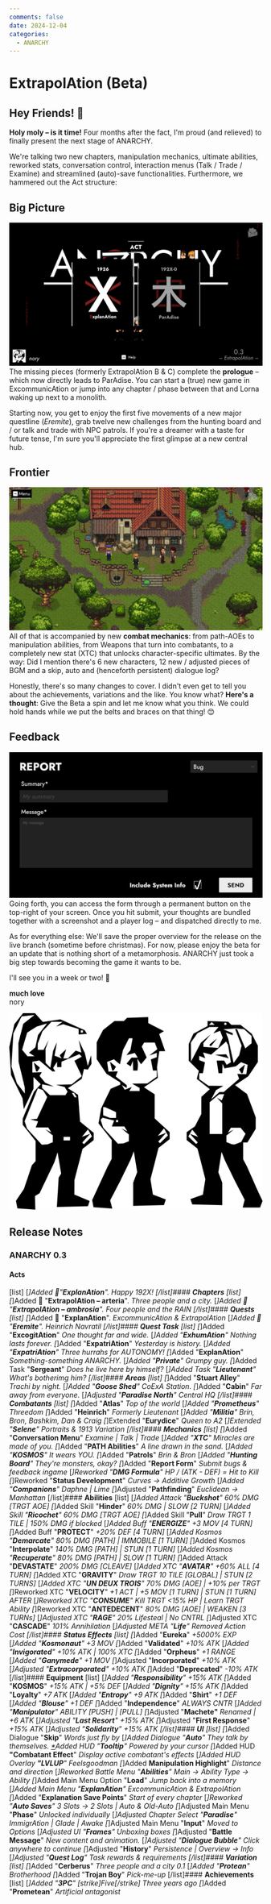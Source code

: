 ```yaml
---
comments: false
date: 2024-12-04
categories:
  - ANARCHY
---
```


# ExtrapolAtion (Beta)

## Hey Friends! 👋

**Holy moly – is it time!** Four months after the fact, I'm proud (and relieved) to finally present the next stage of ANARCHY. 

We're talking two new chapters, manipulation mechanics, ultimate abilities, reworked stats, conversation control, interaction menus (Talk / Trade / Examine) and streamlined (auto)-save functionalities. Furthermore, we hammered out the Act structure:

## Big Picture
![](../../../../../assets/blog/images/steam/2024/915ad74fe91cc2cff764eee4db20dd77de249efd.png)
The missing pieces (formerly ExtrapolAtion B & C) complete the **prologue** – which now directly leads to ParAdise. You can start a (true) new game in ExcommunicAtion or jump into any chapter / phase between that and Lorna waking up next to a monolith.

Starting now, you get to enjoy the first five movements of a new major questline (*Eremite*), grab twelve new challenges from the hunting board and / or talk and trade with NPC patrols. If you're a dreamer with a taste for future tense, I'm sure you'll appreciate the first glimpse at a new central hub.

## Frontier
![](../../../../../assets/blog/images/steam/2024/1d6ddad14eb24c4538929026b766b8d0d3a1a8c6.jpg)
All of that is accompanied by new **combat mechanics**: from path-AOEs to manipulation abilities, from Weapons that turn into combatants, to a completely new stat (XTC) that unlocks character-specific ultimates. By the way: Did I mention there's 6 new characters, 12 new / adjusted pieces of BGM and a skip, auto and (henceforth persistent) dialogue log?

Honestly, there's so many changes to cover. I didn't even get to tell you about the achievements, variations and the like. You know what? **Here's a thought**: Give the Beta a spin and let me know what you think. We could hold hands while we put the belts and braces on that thing! 😊

## Feedback
![](../../../../../assets/blog/images/steam/2024/afe4025bb29dcca4c745ded1a717ab6a4ad8dc1f.png)
Going forth, you can access the form through a permanent button on the top-right of your screen. Once you hit submit, your thoughts are bundled together with a screenshot and a player log – and dispatched directly to me.

As for everything else: We'll save the proper overview for the release on the live branch (sometime before christmas). For now, please enjoy the beta for an update that is nothing short of a metamorphosis. ANARCHY just took a big step towards becoming the game it wants to be.

I'll see you in a week or two! 🙏

**much love**  
nory

![](../../../../../assets/blog/images/steam/2024/fe3fbb5640639b861353f47070a060a0b8bccb53.png)

## Release Notes
### ANARCHY 0.3
#### **Acts**
[list]
[*]Added 🔢"**ExplanAtion**". 
*Happy 192X!*
[/list]#### **Chapters**
[list]
[*]Added 🌆 "**ExtrapolAtion – arteria**". 
*Three people and a city.*
[*]Added 🌂 "**ExtrapolAtion – ambrosia**". 
*Four people and the RAIN*
[/list]#### **Quests**
[list]
[*]Added 📅 "**ExplanAtion**". 
*ExcommunicAtion & ExtrapolAtion*
[*]Added 📅 "**Eremite**". 
*Heinrich Navratil*
[/list]#### **Quest Task**
[list]
[*]Added "**ExcogitAtion**" 
*One thought far and wide.*
[*]Added "**ExhumAtion**" 
*Nothing lasts forever.*
[*]Added "**ExpatriAtion**" 
*Yesterday is history.*
[*]Added "**ExpatriAtion**" 
*Three hurrahs for AUTONOMY!*
[*]Added "**ExplanAtion**" 
*Something-something ANARCHY.*
[*]Added "**Private**" 
*Grumpy guy.*
[*]Added Task "**Sergeant**" 
*Does he live here by himself?*
[*]Added Task "**Lieutenant**" 
*What's botherimg him?*
[/list]#### **Areas**
[list]
[*]Added "**Stuart Alley**"
*Trachi by night.*
[*]Added "**Goose Shed**"
*CoExA Station.*
[*]Added "**Cabin**"
*Far away from everyone.*
[*]Adjusted "**Paradise North**"
*Central HQ*
[/list]#### **Combatants**
[list]
[*]Added "**Atlas**"
*Top of the world*
[*]Added "**Prometheus**"
*Threedom*
[*]Added "**Heinrich**"
*Formerly Lieutenant*
[*]Added "**Militia**"
*Brin, Bron, Bashkim, Dan & Craig*
[*]Extended "**Eurydice**"
*Queen to A2*
[*]Extended "**Selene**"
*Portraits & 1913 Variation*
[/list]#### **Mechanics**
[list]
[*]Added "**Conversation Menu**"
*Examine | Talk | Trade*
[*]Added "**XTC**"
*Miracles are made of you.*
[*]Added "**PATH Abilities**"
*A line drawn in the sand.*
[*]Added "**KOSMOS**"
*It wears YOU.*
[*]Added "**Patrols**"
*Brin & Bron*
[*]Added "**Hunting Board**"
*They're monsters, okay?*
[*]Added "**Report Form**"
*Submit bugs & feedback ingame*
[*]Reworked "**DMG Formula**"
*HP / (ATK - DEF) = Hit to Kill*
[*]Reworked "**Status Development**"
*Curves -> Additive Growth*
[*]Added "**Companions**"
*Daphne | Lime*
[*]Adjusted "**Pathfinding**"
*Euclidean -> Manhattan*
[/list]#### **Abilities**
[list]
[*]Added Attack "**Buckshot**"
*60% DMG [TRGT AOE]*
[*]Added Skill "**Hinder**"
*60% DMG | SLOW [2 TURN]*
[*]Added Skill "**Ricochet**"
*60% DMG [TRGT AOE]*
[*]Added Skill "**Pull**"
*Draw TRGT 1 TILE | 150% DMG if blocked*
[*]Added Buff "**ENERGIZE**"
*+3 MOV [4 TURN]*
[*]Added Buff "**PROTECT**"
*+20% DEF [4 TURN]*
[*]Added Kosmos "**Demarcate**"
*80% DMG [PATH] | IMMOBILE [1 TURN]*
[*]Added Kosmos "**Interpolate**"
*140% DMG [PATH] | STUN [1 TURN]*
[*]Added Kosmos "**Recuperate**"
*80% DMG [PATH] | SLOW [1 TURN]*
[*]Added Attack "**DEVASTATE**"
*200% DMG [CLEAVE]*
[*]Added XTC "**AVATAR**"
*+60% ALL [4 TURN]*
[*]Added XTC "**GRAVITY**"
*Draw TRGT 10 TILE [GLOBAL] | STUN [2 TURNS]*
[*]Added XTC "**UN DEUX TROIS**"
*70% DMG [AOE] | +10% per TRGT*
[*]Reworked XTC "**VELOCITY**"
*+1 ACT | +5 MOV [1 TURN] | STUN [1 TURN] AFTER*
[*]Reworked XTC "**CONSUME**"
*Kill TRGT <15% HP | Learn TRGT Ability*
[*]Reworked XTC "**ANTEDECENT**"
*80% DMG [AOE] | WEAKEN [3 TURNs]*
[*]Adjusted XTC "**RAGE**"
*20% Lifesteal | No CNTRL*
[*]Adjusted XTC "**CASCADE**"
*101% Annihilation*
[*]Adjusted META "**Life**"
*Removed Action Cost*
[/list]#### **Status Effects**
[list]
[*]Added "**Eureka**"
*+5000% EXP*
[*]Added "**Kosmonaut**"
*+3 MOV*
[*]Added "**Validated**"
*+10% ATK*
[*]Added "**Invigorated**"
*+10% ATK | 100% XTC*
[*]Added "**Orpheus**"
*+1 RANGE*
[*]Added "**Ganymede**"
*+1 MOV*
[*]Adjusted "**Incorporated**"
*+10% ATK*
[*]Adjusted "**Extracorporated**"
*+10% ATK*
[*]Added "**Deprecated**"
*-10% ATK*
[/list]#### **Equipment**
[list]
[*]Added "**Responsibility**"
*+15% ATK*
[*]Added "**KOSMOS**"
*+15% ATK | +5% DEF*
[*]Added "**Dignity**"
*+15% ATK*
[*]Added "**Loyalty**"
*+7 ATK*
[*]Added "**Entropy**"
*+9 ATK*
[*]Added "**Shirt**"
*+1 DEF*
[*]Added "**Blouse**"
*+1 DEF*
[*]Added "**Independence**"
*ALWAYS CNTR*
[*]Added "**Manipulator**"
*ABILITY [PUSH] | [PULL]*
[*]Adjusted "**Machete"**
*Renamed | +6 ATK*
[*]Adjusted "**Last Resort**"
*+15% ATK*
[*]Adjusted "**First Response**"
*+15% ATK*
[*]Adjusted "**Solidarity**"
*+15% ATK*
[/list]#### **UI**
[list]
[*]Added Dialogue "**Skip**"
*Words just fly by*
[*]Added Dialogue "**Auto**"
*They talk by themselves.*
[*](Re)Added HUD "**Tooltip**"
*Powered by your cursor*
[*]Added HUD **"Combatant Effect**"
*Display active combatant's effects*
[*]Added HUD Overlay **"LVLUP**"
*Feelsgoodman*
[*]Added **Manipulation Highlight**"
*Distance and direction*
[*]Reworked Battle Menu "**Abilities**"
*Main -> Ability Type -> Ability*
[*]Added Main Menu Option "**Load**"
*Jump back into a memory*
[*]Added Main Menu "**ExplanAtion**"
*ExcommunicAtion & ExtrapolAtion*
[*]Added "**Explanation Save Points**"
*Start of every chapter*
[*]Reworked "**Auto Saves**"
*3 Slots -> 2 Slots | Auto & Old-Auto*
[*]Adjusted Main Menu "**Phase**"
*Unlocked individually*
[*]Adjusted Chapter Select "**Paradise**"
*ImmigrAtion | Glade | Awake*
[*]Adjusted Main Menu "**Input**"
*Moved to Options*
[*]Adjusted UI "**Frames**"
*Unboxing boxes*
[*]Adjusted "**Battle Message**"
*New content and animation.*
[*]Adjusted "**Dialogue Bubble**"
*Click anywhere to continue*
[*]Adjusted "**History**"
*Persistence | Overview -> Info*
[*]Adjusted "**Quest Log**"
*Task rewards & requirements*
[/list]#### **Variation**
[list]
[*]Added "**Cerberus**"
*Three people and a city 0.1*
[*]Added "**Protean**"
*Brotherhood*
[*]Added "**Trojan Boy**"
*Pick-me-up*
[/list]#### **Achievements**
[list]
[*]Added "**3PC**"
*[strike]Five[/strike] Three years ago*
[*]Added "**Prometean**"
*Artificial antagonist*
